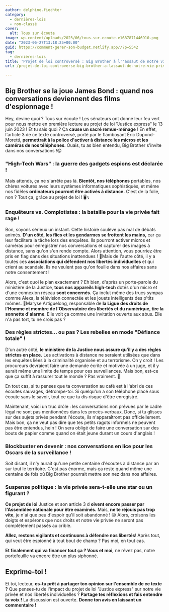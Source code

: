 ```yaml
---
author: delphine.fiechter
category:
  - dernières-lois
  - non-classé
cover:
  alt: Tous sur écoute
image: wp-content/uploads/2023/06/tous-sur-ecoute-e1687871446910.png
date: "2023-06-27T13:18:25+00:00"
guid: https://comment-gerer-son-budget.netlify.app//?p=5542
tag:
  - dernières-lois
title: 'Projet de loi controversé : Big Brother à l''assaut de notre vie privée ! Tous sur écoute !'
url: /projet-de-loi-controverse-big-brother-a-lassaut-de-notre-vie-privee-tous-sur-ecoute/

---
```

## Big Brother se la joue James Bond : quand nos conversations deviennent des films d'espionnage !

Hey, devine quoi ? Tous sur écoute ! Les sénateurs ont donné leur feu vert pour nous mettre en première lecture au projet de loi "Justice express" le 13 juin 2023 ! Et tu sais quoi ? Ça **cause un sacré remue-ménage** ! En effet, l'article 3 de ce texte controversé, porté par le flamboyant Éric Dupond-Moretti, **permettrait à la police d'activer à distance les micros et les caméras de nos téléphones**. Ouais, tu as bien entendu, Big Brother s'invite dans nos conversations !😡

### "High-Tech Wars" : la guerre des gadgets espions est déclarée !

Mais attends, ça ne s'arrête pas là. **Bientôt, nos téléphones** portables, nos chères voitures avec leurs systèmes informatiques sophistiqués, et même nos fidèles **ordinateurs pourront être activés à distance.** C'est de la folie, non ? Tout ça, grâce au projet de loi ! 🖥️ 📞

### Enquêteurs vs. Complotistes : la bataille pour la vie privée fait rage !

Bon, soyons sérieux un instant. Cette histoire soulève pas mal de débats animés. **D'un côté, les flics et les gendarmes se frottent les mains,** car ça leur facilitera la tâche lors des enquêtes. Ils pourront activer micros et caméras pour enregistrer nos conversations et capturer des images à distance, sans qu'on s'en rende compte. Alors attention, vous pourriez être pris en flag dans des situations inattendues ! 🤣Mais de l'autre côté, il y a toutes ces **associations qui défendent nos libertés individuelles** et qui crient au scandale. Ils ne veulent pas qu'on fouille dans nos affaires sans notre consentement !

Alors, c'est quoi le plan exactement ? Eh bien, d'après un porte-parole du ministère de la Justice, **tous nos appareils high-tech** dotés d'un micro et d'une connexion réseau **sont concernés.** Ça inclut même des trucs sympas comme Alexa, la télévision connectée et les jouets intelligents des p'tits mômes. 🧸Maryse Artiguelong, responsable de **la Ligue des droits de l'Homme et membre de l'Observatoire des libertés et du numérique, tire la sonnette d'alarme**. Elle voit ça comme une invitation ouverte aux abus. Elle n'a pas tort, tu ne crois pas ?

### Des règles strictes... ou pas ? Les rebelles en mode "Défiance totale" !

D'un autre côté, **le ministère de la Justice nous assure qu'il y a des règles strictes en place.** Les activations à distance ne seraient utilisées que dans les enquêtes liées à la criminalité organisée et au terrorisme. On y croit ! Les procureurs devraient faire une demande écrite et motivée à un juge, et il y aurait même une limite de temps pour ces surveillances. Mais bon, est-ce que ça suffit à rassurer tout le monde ? Pas vraiment. 🤔

En tout cas, si tu penses que ta conversation au café est à l'abri de ces écoutes sauvages, détrompe-toi. Si quelqu'un a son téléphone placé sous écoute sans le savoir, tout ce que tu dis risque d'être enregistré.

Maintenant, voici un truc drôle : les conversations non prévues par le cadre légal ne sont pas mentionnées dans les procès-verbaux. Donc, si tu glisses sur des sujets privés pendant l'écoute, ils n'apparaîtront pas officiellement. Mais bon, ça ne veut pas dire que tes petits ragots informels ne peuvent pas être entendus, hein ! On sera obligé de faire une conversation sur des bouts de papier comme quand on était jeune durant un cours d'anglais !

### Blockbuster en devenir : nos conversations en lice pour les Oscars de la surveillance !

Soit disant, il n'y aurait qu'une petite centaine d'écoutes à distance par an sur tout le territoire. C'est pas énorme, mais ça reste quand même une centaine de fois où Big Brother pourrait mettre son nez dans nos affaires.

### Suspense politique : la vie privée sera-t-elle une star ou un figurant ?

**Ce projet de loi** Justice et son article 3 d **oivent encore passer par l'Assemblée nationale pour être examinés.** Mais, **ne te réjouis pas trop vite**, je n'ai que peu d'espoir qu'il soit abandonné ! 😥 Alors, croisons les doigts et espérons que nos droits et notre vie privée ne seront pas complètement passés au crible.

**Allez, restons vigilants et continuons à défendre nos libertés**! Après tout, qui veut être espionné à tout bout de champ ? Pas moi, en tout cas.

**Et finalement qui va financer tout ça ? Vous et moi,** ne rêvez pas, notre portefeuille va encore être un plus siphonné.

## Exprime-toi !

Et toi, lecteur, **es-tu prêt à partager ton opinion sur l'ensemble de ce texte ?** Que penses-tu de l'impact du projet de loi "Justice express" sur notre vie privée et nos libertés individuelles ? **Partage tes réflexions et fais entendre ta voix !** La discussion est ouverte. **Donne ton avis en laissant un commentaire !**
